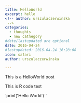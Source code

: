 ```yaml
---
title: HelloWorld
excerpt: hello
<!-- author: urszulaczerwinska
 -->
categories:
  - thoughts
  - new cathegory
#date/lastupdated are optional
date: 2016-04-24 
#lastupdated: 2016-04-24 16:28:08
icon: safari
author: urszulaczerwinska

---
```

This is a HelloWorld post

This is R code test

`print('Hello World')``



